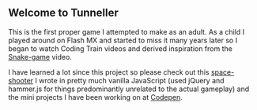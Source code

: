 ## Welcome to Tunneller

This is the first proper game I attempted to make as an adult. As a child I played around on Flash MX and started to miss it many years later so I began to watch Coding Train videos and derived inspiration from the [Snake-game](https://www.youtube.com/watch?v=AaGK-fj-BAM) video.

I have learned a lot since this project so please check out this [space-shooter](https://crossjames934.github.io/) I wrote in pretty much vanilla JavaScript (used jQuery and hammer.js for things predominantly unrelated to the actual gameplay) and the mini projects I have been working on at [Codepen](https://codepen.io/crossjames934).
